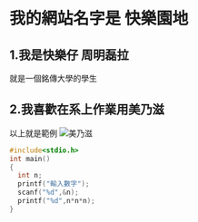 # 我的網站名字是 快樂園地

## 1.我是快樂仔 周明磊拉
  就是一個銘傳大學的學生
## 2.我喜歡在系上作業用美乃滋
以上就是範例
![美乃滋](https://news.cts.com.tw/photo/cts/201908/201908161971533_l.jpg)

```c
#include<stdio.h>
int main()
{
  int n;
  printf("輸入數字");
  scanf("%d",&n);
  printf("%d",n*n*n);
}
```
